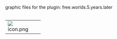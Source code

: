 graphic files for the plugin: free.worlds.5.years.later<br>
<br>
<table>
	<tr>
		<td><img src="https://github.com/zuckung/endless-sky-plugins/blob/main/myplugins/free.worlds.5.years.later/icon.png?raw=true"><br>
		icon.png</td>
		<td></td>
		<td></td>
	</tr>
</table>
